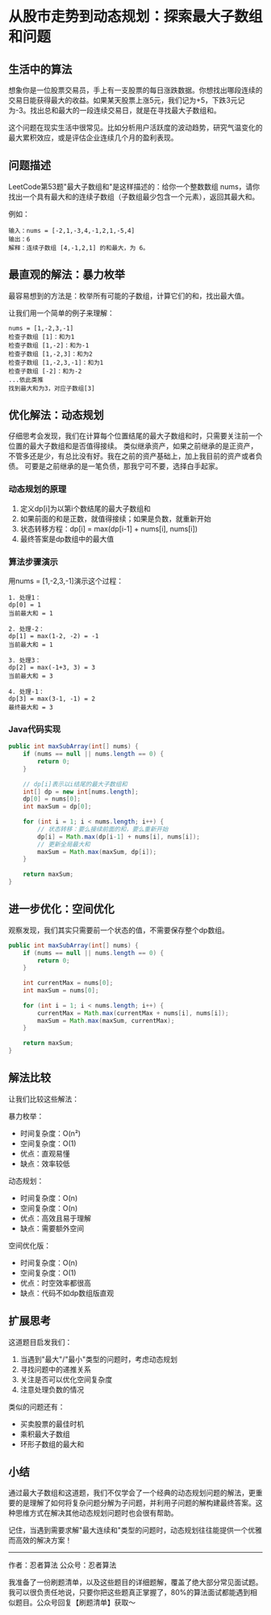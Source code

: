 # 从股市走势到动态规划：探索最大子数组和问题

## 生活中的算法
想象你是一位股票交易员，手上有一支股票的每日涨跌数据。你想找出哪段连续的交易日能获得最大的收益。如果某天股票上涨5元，我们记为+5，下跌3元记为-3。找出总和最大的一段连续交易日，就是在寻找最大子数组和。

这个问题在现实生活中很常见。比如分析用户活跃度的波动趋势，研究气温变化的最大累积效应，或是评估企业连续几个月的盈利表现。

## 问题描述
LeetCode第53题"最大子数组和"是这样描述的：给你一个整数数组 nums，请你找出一个具有最大和的连续子数组（子数组最少包含一个元素），返回其最大和。

例如：
```
输入：nums = [-2,1,-3,4,-1,2,1,-5,4]
输出：6
解释：连续子数组 [4,-1,2,1] 的和最大，为 6。
```

## 最直观的解法：暴力枚举
最容易想到的方法是：枚举所有可能的子数组，计算它们的和，找出最大值。

让我们用一个简单的例子来理解：
```
nums = [1,-2,3,-1]
检查子数组 [1]：和为1
检查子数组 [1,-2]：和为-1
检查子数组 [1,-2,3]：和为2
检查子数组 [1,-2,3,-1]：和为1
检查子数组 [-2]：和为-2
...依此类推
找到最大和为3，对应子数组[3]
```

## 优化解法：动态规划
仔细思考会发现，我们在计算每个位置结尾的最大子数组和时，只需要关注前一个位置的最大子数组和是否值得接续。
类似继承资产，如果之前继承的是正资产，不管多还是少，有总比没有好。我在之前的资产基础上，加上我目前的资产或者负债。
可要是之前继承的是一笔负债，那我宁可不要，选择白手起家。

### 动态规划的原理
1. 定义dp[i]为以第i个数结尾的最大子数组和
2. 如果前面的和是正数，就值得接续；如果是负数，就重新开始
3. 状态转移方程：dp[i] = max(dp[i-1] + nums[i], nums[i])
4. 最终答案是dp数组中的最大值

### 算法步骤演示
用nums = [1,-2,3,-1]演示这个过程：
```
1. 处理1：
dp[0] = 1
当前最大和 = 1

2. 处理-2：
dp[1] = max(1-2, -2) = -1
当前最大和 = 1

3. 处理3：
dp[2] = max(-1+3, 3) = 3
当前最大和 = 3

4. 处理-1：
dp[3] = max(3-1, -1) = 2
最终最大和 = 3
```

### Java代码实现
```java
public int maxSubArray(int[] nums) {
    if (nums == null || nums.length == 0) {
        return 0;
    }
    
    // dp[i]表示以i结尾的最大子数组和
    int[] dp = new int[nums.length];
    dp[0] = nums[0];
    int maxSum = dp[0];
    
    for (int i = 1; i < nums.length; i++) {
        // 状态转移：要么接续前面的和，要么重新开始
        dp[i] = Math.max(dp[i-1] + nums[i], nums[i]);
        // 更新全局最大和
        maxSum = Math.max(maxSum, dp[i]);
    }
    
    return maxSum;
}
```

## 进一步优化：空间优化
观察发现，我们其实只需要前一个状态的值，不需要保存整个dp数组。

```java
public int maxSubArray(int[] nums) {
    if (nums == null || nums.length == 0) {
        return 0;
    }
    
    int currentMax = nums[0];
    int maxSum = nums[0];
    
    for (int i = 1; i < nums.length; i++) {
        currentMax = Math.max(currentMax + nums[i], nums[i]);
        maxSum = Math.max(maxSum, currentMax);
    }
    
    return maxSum;
}
```

## 解法比较
让我们比较这些解法：

暴力枚举：
- 时间复杂度：O(n²)
- 空间复杂度：O(1)
- 优点：直观易懂
- 缺点：效率较低

动态规划：
- 时间复杂度：O(n)
- 空间复杂度：O(n)
- 优点：高效且易于理解
- 缺点：需要额外空间

空间优化版：
- 时间复杂度：O(n)
- 空间复杂度：O(1)
- 优点：时空效率都很高
- 缺点：代码不如dp数组版直观

## 扩展思考
这道题目启发我们：
1. 当遇到"最大"/"最小"类型的问题时，考虑动态规划
2. 寻找问题中的递推关系
3. 关注是否可以优化空间复杂度
4. 注意处理负数的情况

类似的问题还有：
- 买卖股票的最佳时机
- 乘积最大子数组
- 环形子数组的最大和

## 小结
通过最大子数组和这道题，我们不仅学会了一个经典的动态规划问题的解法，更重要的是理解了如何将复杂问题分解为子问题，并利用子问题的解构建最终答案。这种思维方式在解决其他动态规划问题时也会很有帮助。

记住，当遇到需要求解"最大连续和"类型的问题时，动态规划往往能提供一个优雅而高效的解决方案！

---
作者：忍者算法
公众号：忍者算法

我准备了一份刷题清单，以及这些题目的详细题解，覆盖了绝大部分常见面试题。我可以很负责任地说，只要你把这些题真正掌握了，80%的算法面试都能遇到相似题目。公众号回复【刷题清单】获取～